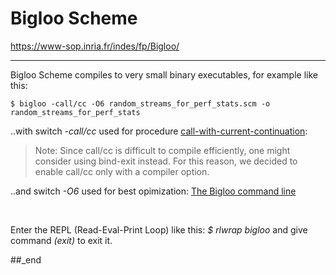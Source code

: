 # Bigloo Scheme

https://www-sop.inria.fr/indes/fp/Bigloo/

---

Bigloo Scheme compiles to very small binary executables, for example like this:

```
$ bigloo -call/cc -O6 random_streams_for_perf_stats.scm -o random_streams_for_perf_stats
```

..with switch _-call/cc_ used for procedure [call-with-current-continuation](https://www-sop.inria.fr/indes/fp/Bigloo/manual-chapter5.html#Control%20Features):

> Note: Since call/cc is difficult to compile efficiently, one might consider using bind-exit instead. For this reason, we decided to enable call/cc only with a compiler option. 

..and switch _-O6_ used for best opimization: [The Bigloo command line](https://www-sop.inria.fr/indes/fp/Bigloo/manual-chapter32.html#G49542)

<br/>

Enter the REPL (Read-Eval-Print Loop) like this: _$ rlwrap bigloo_ and give command _(exit)_ to exit it.

##_end
